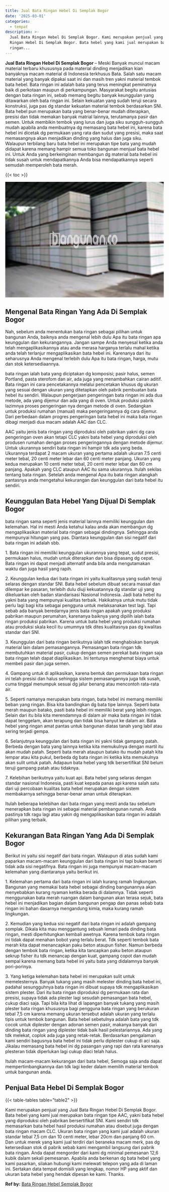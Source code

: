 ```yaml
---
title: Jual Bata Ringan Hebel Di Semplak Bogor
date: '2025-03-01'
categories:
  - tempat
description: >-
  Jual Bata Ringan Hebel Di Semplak Bogor. Kami merupakan penjual yang Jual Bata
  Ringan Hebel Di Semplak Bogor. Bata hebel yang kami jual merupakan bata
  ringan...
---
```


**Jual Bata Ringan Hebel Di Semplak Bogor** – Meski Banyak muncul macam material terbaru khususnya pada material dinding menjadikan kian banyaknya macam material di Indonesia terkhusus Bata. Salah satu macam material yang banyak dipakai saat ini dan masih tren yakni material tembok bata hebel. Bata ringan ini adalah bata yang terus meningkat peminatnya baik di perkotaan maupun di perkampungan. Masyarakat begitu antusias dengan bata ringan ini, sebab memang begitu banyak keunggulan yang ditawarkan oleh bata ringan ini. Selain kekuatan yang sudah teruji secara konstruksi, juga pas dg standar kekuatan material tembok berdasarkan SNI. Bata hebel pun merupakan bata yang benar-benar mudah diterapkan, presisi dan tidak memakan banyak matrial lainnya, terutamanya pasir dan semen. Untuk membikin tembok yang lurus dan juga siku sungguh-sungguh mudah apabila anda membuatnya dg memasang bata hebel ini, karena bata hebel ini dicetak dg permukaan yang rata dan sudut yang presisi, maka saat memasangnya akan menjadikan dinding yang halus dan juga siku. Walaupun terbilang baru bata hebel ini merupakan tipe bata yang mudah didapat karena memang hampir semua toko bangunan menjual bata hebel ini. Untuk Anda yang berkeinginan membangun dg material bata hebel ini tidak susah untuk mendapatkannya Anda bisa mendapatkannya seperti semudah memperoleh bata merah.

{{< toc >}}

![Jual Bata Ringan Hebel Di Semplak Bogor](/images/jual-hebel-murah-24.png)

## Mengenal Bata Ringan Yang Ada Di Semplak Bogor

Nah, sebelum anda menentukan bata ringan sebagai pilihan untuk bangunan Anda, baiknya anda mengenal lebih dulu Apa itu bata ringan apa keunggulan dan kekurangannya. Jangan sampe Anda menyesal ketika anda telah mengaplikasikannya atau anda merasa harganya terlalu mahal ketika anda telah terlanjur mengaplikasikan bata hebel ini. Karenanya dari itu seharusnya Anda mengenal terlebih dulu Apa itu bata ringan, harga, mutu dan stok ketersediaannya.

bata ringan ialah bata yang diciptakan dg komposisi; pasir halus, semen Portland, pasta sterofom dan air, ada juga yang menambahkan cairan aditif. Bata ringan ini cara pencetakannya melalui pencetakan khusus dg ukuran yang sesuai dengan ukuran yang ditetapkan oleh pabrik pembuatan bata hebel itu sendiri. Walaupun pengerjaan pengeringan bata ringan ini ada dua metode, ada yang dijemur dan ada yang di oven. Untuk produksi pabrik lazimnya proses pengeringan nya dengan metode di oven. Sedangkan untuk produksi rumahan (manual) maka pengeringannya dg cara dijemur. Dari perbedaan dalam progres pengeringan bata hebel ini maka bata ringan dibagi menjadi dua macam adalah AAC dan CLC.

AAC yaitu jenis bata ringan yang diproduksi oleh pabrikan yakni dg cara pengeringan oven akan tetapi CLC yakni bata hebel yang diproduksi oleh produsen rumahan dengan proses pengeringannya dengan metode dijemur. Untuk ukurannya sendiri bata ringan ini hampir tdk ada yang beda. Ukurannya terdapat 2 macam ukuran yang pertama adalah ukuran 7.5 centi meter tebal, 20 centi meter lebar dan 60 centi meter panjang. Ukuran yang kedua merupakan 10 centi meter tebal, 20 centi meter lebar dan 60 cm panjang. Apakah yang CLC ataupun AAC itu sama ukurannya. Itulah sekilas tentang bata ringan. Setelah anda mengenal Apa itu bata ringan alangkah pantasnya anda mengetahui kekurangan dan keunggulan dari bata hebel itu sendiri.

## Keunggulan Bata Hebel Yang Dijual Di Semplak Bogor

bata ringan sama seperti jenis material lainnya memiliki keunggulan dan kelemahan. Hal ini mesti Anda ketahui kalau anda akan membangun dg mengaplikasikan material bata ringan sebagai dindingnya. Sehingga anda mempunyai hitungan yang pas. Diantara keunggulan dan sisi negatif dari bata ringan ini adalah sbb.

1\. Bata ringan ini memiliki keunggulan ukurannya yang tepat, sudut presisi, permukaan halus, mudah untuk diterapkan dan bisa dipasang dg cepat. Bata ringan ini dapat menjadi alternatif anda bila anda mengutamakan waktu dan juga hasil yang rapih.

2\. Keunggulan kedua dari bata ringan ini yaitu kualitasnya yang sudah teruji selaras dengan standar SNI. Bata hebel sebelum dibuat secara massal dan dilempar ke pasaran, terlebih dulu diuji kekuatannya dg standar uji yang dikeluarkan oleh badan standarisasi Nasional Indonesia. Jadi bata hebel itu yakni bata yang mempunyai kualitas terbaik. Hakikatnya untuk mutu tidak perlu lagi bagi kita sebagai pengguna untuk melaksanakan test lagi. Tapi sebab ada banyak beredarnya jenis bata ringan apakah yang produksi pabrikan maupun perumahan, karenanya baiknya yang dipilih ialah bata ringan produksi pabrikan. Karena untuk bata hebel yang produksi rumahan atau produksi skala kecil itu umumnya tdk dites kualitasnya pas dg kwalitas standar dari SNI.

3\. Keunggulan dari bata ringan berikutnya ialah tdk menghabiskan banyak material lain dalam pemasangannya. Pemasangan bata ringan tdk membutuhkan material pasir, cukup dengan semen perekat bata ringan saja bata ringan telah dapat diaplikasikan. Ini tentunya menghemat biaya untuk membeli pasir dan juga semen.

4\. Gampang untuk di aplikasikan, karena bentuk dan permukaan bata ringan ini telah presisi dan halus sehingga sistem pemasangannya juga tdk susah, cuma tinggal menumpuk sesuai dg jalur benang atau mencontoh rata-rata air.

5\. Seperti namanya merupakan bata ringan, bata hebel ini memang memiliki beban yang ringan. Bisa kita bandingkan dg bata tipe lainnya. Seperti bata merah maupun batako, pasti bata hebel ini memiliki berat yang lebih ringan. Selain dari itu bila kita merendamnya di dalam air maka bata ringan ini tidak dapat tenggelam, akan terapung dan tidak bisa hanyut ke dalam air. Bata hebel yang ringan amat pantas untuk bangunan diatas tanah yang labil atau sering terjadi gempa.

6\. Selanjutnya keunggulan dari bata ringan ini yakni tidak gampang patah. Berbeda dengan bata yang lainnya ketika kita memukulnya dengan martil itu akan mudah patah. Seperti bata merah ataupun batako itu mudah patah kita lempar atau kita pukul, berbeda dg bata ringan ini ketika kita memukulnya akan sulit untuk patah. Adapaun bata hebel yang tdk bersertifikat SNI belum teruji gampang patah atau tidaknya.

7\. Kelebihan berikutnya yaitu kuat api. Bata hebel yang selaras dengan standar nasional Indonesia, pasti kuat kepada panas api karena salah satu dari uji percobaan kualitas bata hebel merupakan dengan sistem membakarnya sehingga benar-benar aman untuk diterapkan.

Itulah beberapa kelebihan dari bata ringan yang mesti anda tau sebelum menerapkan bata ringan ini sebagai material pembangunan rumah. Anda pastinya tdk ragu lagi atau yakin dg mengaplikasikan bata ringan ini adalah pilihan yang terbaik.

## Kekurangan Bata Ringan Yang Ada Di Semplak Bogor

Berikut ini yaitu sisi negatif dari bata ringan. Walaupun di atas sudah kami paparkan macam-macam keunggulan dari bata ringan ini tapi bukan berarti tidak ada sisi negatifnya. Bata ringan ini juga mempunyai macam-macam kelemahan yang diantaranya yaitu berikut ini.

1\. Kelemahan pertama dari bata ringan ini ialah kurang ramah lingkungan. Bangunan yang memakai bata hebel sebagai dinding bangunannya akan menyebabkan kurang nyaman ketika berada di dalamnya. Tidak seperti menggunakan bata merah ruangan dalam bangunan akan terasa sejuk, bata hebel ini menjadikan bagian dalam bangunan pengap dan panas sebab bata ringan ini bahan dasarnya mengandung kimia, maka kurang ramah lingkungan.

2\. Kemudian yang kedua sisi negatif dari bata ringan ini adalah gampang somplak. Dikala kita mau menggantung sebuah lemari pada dinding bata ringan, mesti diperhitungkan kembali awetnya. Karena tembok bata ringan ini tidak dapat menahan bobot yang terlalu berat. Tdk seperti tembok bata merah kita dapat menancapkan paku beton ataupun fisher. Namun berbeda dengan tembok bata ringan, ketika kita tancapkan paku beton ataupun sekrup fisher itu tdk menancap dengan kuat, gampang copot dan mudah sempal karena memang bata hebel ini yaitu bata yang didalamnya banyak pori-porinya.

3\. Yang ketiga kelemahan bata hebel ini merupakan sulit untuk memelesternya. Banyak tukang yang masih melester dinding bata hebel ini, padahal sesungguhnya bata ringan ini dibuat supaya tdk mengaplikasikan sistem plester. Dari itu bata ringan diproduksi dg permukaan rata dan presisi, supaya tidak ada plester lagi sesudah pemasangan bata hebel, cukup diaci saja. Tapi bila kita lihat di lapangan banyak tukang yang masih plester bata ringan khususnya bagi pengguna bata ringan yang berukuran tebal 7,5 cm karena memang ukuran tersebut adalah ukuran yang terlalu tipis untuk tembok bangunan. Bata hebel sebetulnya adalah bata yang tdk cocok untuk diplester dengan adonan semen pasir, makanya banyak dari dinding bata ringan yang diplester tidak baik hasil pelestariannya. Ada yang tdk melekat, coplok ada juga yang retak-retak. Berdasarkan pengalaman kami sendiri bagusnya bata hebel ini tidak perlu diplester cukup di aci saja. Jikalau memasang bata hebel ini dg pasangan yang rapi dan rata karenanya plesteran tidak diperlukan lagi cukup diaci telah halus.

Itulah macam-macam kekurangan dari bata hebel, Semoga saja anda dapat mempertimbangkannya dan tdk lagi keder dalam memilih material tembok untuk bangunan anda.

## Penjual Bata Hebel Di Semplak Bogor

{{< table-tables table="table2" >}}

Kami merupakan penjual yang Jual Bata Ringan Hebel Di Semplak Bogor. Bata hebel yang kami jual merupakan bata ringan tipe AAC, yakni bata hebel yang diproduksi oleh pabrikan bersertifikat SNI. Kami sendiri tdk memasarkan bata hebel hasil produksi rumahan atau disebut juga dengan bata ringan macam CLC. Ukuran bata ringan yang kami jual adalah ukuran standar tebal 7,5 cm dan 10 centi meter, lebar 20cm dan panjang 60 cm. Dan untuk merek yang kami jual terdiri dari beraneka macam merk, pas dg ketersediaan stok di pabrik sebab kami mengambil langsung dari pabrik bata ringan. Anda dapat mengorder dari kami dg minimal pemesanan 12,6 kubik dalam sekali pemesanan. Apabila anda berkenan dg bata hebel yang kami pasarkan, silakan hubungi kami melewati telepon yang ada di laman ini. Sertakan data tempat domisili yang lengkap, nomor HP yang aktif dan ukuran bata hebel yang hendak dipesan ke kami. Thanks.

**Ref by:** [Bata Ringan Hebel Semplak Bogor](https://id.wikipedia.org/wiki/Bata)
